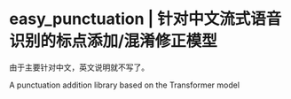 # easy_punctuation | 针对中文流式语音识别的标点添加/混淆修正模型

由于主要针对中文，英文说明就不写了。

A punctuation addition library based on the Transformer model
